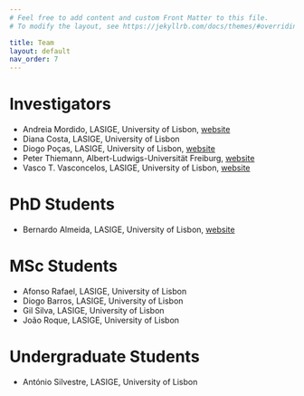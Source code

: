 ```yaml
---
# Feel free to add content and custom Front Matter to this file.
# To modify the layout, see https://jekyllrb.com/docs/themes/#overriding-theme-defaults

title: Team
layout: default
nav_order: 7
---
```


# Investigators
- Andreia Mordido, LASIGE, University of Lisbon, [website](http://www.di.fc.ul.pt/~amordido/)
- Diana Costa, LASIGE, University of Lisbon
- Diogo Poças, LASIGE, University of Lisbon, [website](https://diogopocas1991.gitlab.io/)
- Peter Thiemann, Albert-Ludwigs-Universität Freiburg, [website](http://www2.informatik.uni-freiburg.de/~thiemann/)
- Vasco T. Vasconcelos, LASIGE, University of Lisbon, [website](https://www.di.fc.ul.pt/~vv/)

# PhD Students
- Bernardo Almeida, LASIGE, University of Lisbon, [website](https://bpalmeida.github.io/)

# MSc Students
- Afonso Rafael, LASIGE, University of Lisbon
- Diogo Barros, LASIGE, University of Lisbon
- Gil Silva, LASIGE, University of Lisbon
- João Roque, LASIGE, University of Lisbon

# Undergraduate Students
- António Silvestre, LASIGE, University of Lisbon